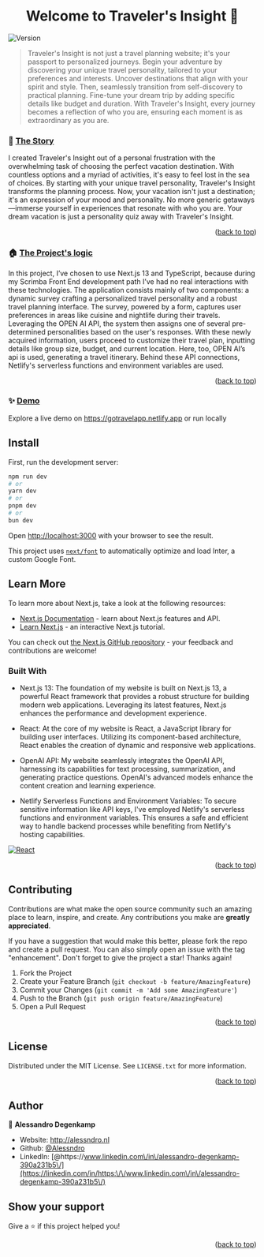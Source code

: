 <!-- Improved compatibility of back to top link: See: https://github.com/othneildrew/Best-README-Template/pull/73 -->
<a name="readme-top"></a>

<!-- PROJECT LOGO -->

<h1 align="center">Welcome to Traveler's Insight 👋</h1>
<p>
  <img alt="Version" src="https://img.shields.io/badge/version-1.0.0-blue.svg?cacheSeconds=2592000" />
</p>

> Traveler's Insight is not just a travel planning website; it's your passport to personalized journeys. Begin your adventure by discovering your unique travel personality, tailored to your preferences and interests. Uncover destinations that align with your spirit and style. Then, seamlessly transition from self-discovery to practical planning. Fine-tune your dream trip by adding specific details like budget and duration. With Traveler's Insight, every journey becomes a reflection of who you are, ensuring each moment is as extraordinary as you are.

### 🚀 [The Story](https://gotravelapp.netlify.app)

I created Traveler's Insight out of a personal frustration with the overwhelming task of choosing the perfect vacation destination. With countless options and a myriad of activities, it's easy to feel lost in the sea of choices. By starting with your unique travel personality, Traveler's Insight transforms the planning process. Now, your vacation isn't just a destination; it's an expression of your mood and personality. No more generic getaways—immerse yourself in experiences that resonate with who you are. Your dream vacation is just a personality quiz away with Traveler's Insight.

<p align="right">(<a href="#readme-top">back to top</a>)</p>

### 🏠 [The Project's logic](https://gotravelapp.netlify.app)

In this project, I’ve chosen to use Next.js 13 and TypeScript, because during my Scrimba Front End development path I’ve had no real interactions with these technologies. The application consists mainly of two components: a dynamic survey crafting a personalized travel personality and a robust travel planning interface. The survey, powered by a form, captures user preferences in areas like cuisine and nightlife during their travels. Leveraging the OPEN AI API, the system then assigns one of several pre-determined personalities based on the user's responses. With these newly acquired information, users proceed to customize their travel plan, inputting details like group size, budget, and current location. Here, too, OPEN AI’s api is used, generating a  travel itinerary. Behind these API connections, Netlify's serverless functions and environment variables are used.

<p align="right">(<a href="#readme-top">back to top</a>)</p>

### ✨ [Demo](https://gotravelapp.netlify.app)

Explore a live demo on https://gotravelapp.netlify.app or run locally

## Install

First, run the development server:

```bash
npm run dev
# or
yarn dev
# or
pnpm dev
# or
bun dev
```

Open [http://localhost:3000](http://localhost:3000) with your browser to see the result.

This project uses [`next/font`](https://nextjs.org/docs/basic-features/font-optimization) to automatically optimize and load Inter, a custom Google Font.

## Learn More

To learn more about Next.js, take a look at the following resources:

- [Next.js Documentation](https://nextjs.org/docs) - learn about Next.js features and API.
- [Learn Next.js](https://nextjs.org/learn) - an interactive Next.js tutorial.

You can check out [the Next.js GitHub repository](https://github.com/vercel/next.js/) - your feedback and contributions are welcome!


### Built With

* Next.js 13:  The foundation of my website is built on Next.js 13, a powerful React framework that provides a robust structure for building modern web applications. Leveraging its latest features, Next.js enhances the performance and development experience.

* React: At the core of my website is React, a JavaScript library for building user interfaces. Utilizing its component-based architecture, React enables the creation of dynamic and responsive web applications.

* OpenAI API: My website seamlessly integrates the OpenAI API, harnessing its capabilities for text processing, summarization, and generating practice questions. OpenAI's advanced models enhance the content creation and learning experience.

* Netlify Serverless Functions and Environment Variables: To secure sensitive information like API keys, I've employed Netlify's serverless functions and environment variables. This ensures a safe and efficient way to handle backend processes while benefiting from Netlify's hosting capabilities.

[![React][React.js]][React-url]

<p align="right">(<a href="#readme-top">back to top</a>)</p>

<!-- CONTRIBUTING -->
## Contributing

Contributions are what make the open source community such an amazing place to learn, inspire, and create. Any contributions you make are **greatly appreciated**.

If you have a suggestion that would make this better, please fork the repo and create a pull request. You can also simply open an issue with the tag "enhancement".
Don't forget to give the project a star! Thanks again!

1. Fork the Project
2. Create your Feature Branch (`git checkout -b feature/AmazingFeature`)
3. Commit your Changes (`git commit -m 'Add some AmazingFeature'`)
4. Push to the Branch (`git push origin feature/AmazingFeature`)
5. Open a Pull Request

<p align="right">(<a href="#readme-top">back to top</a>)</p>

<!-- LICENSE -->
## License

Distributed under the MIT License. See `LICENSE.txt` for more information.

<p align="right">(<a href="#readme-top">back to top</a>)</p>



<!-- CONTACT -->
## Author

👤 **Alessandro Degenkamp**

* Website: http://alessndro.nl
* Github: [@Alessndro](https://github.com/Alessndro)
* LinkedIn: [@https:\/\/www.linkedin.com\/in\/alessandro-degenkamp-390a231b5\/](https://linkedin.com/in/https:\/\/www.linkedin.com\/in\/alessandro-degenkamp-390a231b5\/)

## Show your support

Give a ⭐️ if this project helped you!

<p align="right">(<a href="#readme-top">back to top</a>)</p>

<!-- MARKDOWN LINKS & IMAGES -->
<!-- https://www.markdownguide.org/basic-syntax/#reference-style-links -->
[contributors-shield]: https://img.shields.io/github/contributors/othneildrew/Best-README-Template.svg?style=for-the-badge
[contributors-url]: https://github.com/alessndro/MindScribe/graphs/contributors
[forks-shield]: https://img.shields.io/github/forks/othneildrew/Best-README-Template.svg?style=for-the-badge
[forks-url]: https://github.com/alessndro/MindScribe/network/members
[stars-shield]: https://img.shields.io/github/stars/othneildrew/Best-README-Template.svg?style=for-the-badge
[stars-url]: https://github.com/othneildrew/Best-README-Template/stargazers
[issues-shield]: https://img.shields.io/github/issues/othneildrew/Best-README-Template.svg?style=for-the-badge
[issues-url]: https://github.com/alessndro/MindScribe/issues
[license-shield]: https://img.shields.io/github/license/othneildrew/Best-README-Template.svg?style=for-the-badge
[license-url]: https://github.com/othneildrew/Best-README-Template/blob/master/LICENSE.txt
[linkedin-shield]: https://img.shields.io/badge/-LinkedIn-black.svg?style=for-the-badge&logo=linkedin&colorB=555
[linkedin-url]: [https://linkedin.com/in/othneildrew](https://www.linkedin.com/in/alessandro-degenkamp-390a231b5/)
[product-screenshot]: images/screenshot.png
[Next.js]: https://img.shields.io/badge/next.js-000000?style=for-the-badge&logo=nextdotjs&logoColor=white
[Next-url]: https://nextjs.org/
[React.js]: https://img.shields.io/badge/React-20232A?style=for-the-badge&logo=react&logoColor=61DAFB
[React-url]: https://reactjs.org/
[Vue.js]: https://img.shields.io/badge/Vue.js-35495E?style=for-the-badge&logo=vuedotjs&logoColor=4FC08D
[Vue-url]: https://vuejs.org/
[Angular.io]: https://img.shields.io/badge/Angular-DD0031?style=for-the-badge&logo=angular&logoColor=white
[Angular-url]: https://angular.io/
[Svelte.dev]: https://img.shields.io/badge/Svelte-4A4A55?style=for-the-badge&logo=svelte&logoColor=FF3E00
[Svelte-url]: https://svelte.dev/
[Laravel.com]: https://img.shields.io/badge/Laravel-FF2D20?style=for-the-badge&logo=laravel&logoColor=white
[Laravel-url]: https://laravel.com
[Bootstrap.com]: https://img.shields.io/badge/Bootstrap-563D7C?style=for-the-badge&logo=bootstrap&logoColor=white
[Bootstrap-url]: https://getbootstrap.com
[JQuery.com]: https://img.shields.io/badge/jQuery-0769AD?style=for-the-badge&logo=jquery&logoColor=white
[JQuery-url]: https://jquery.com 